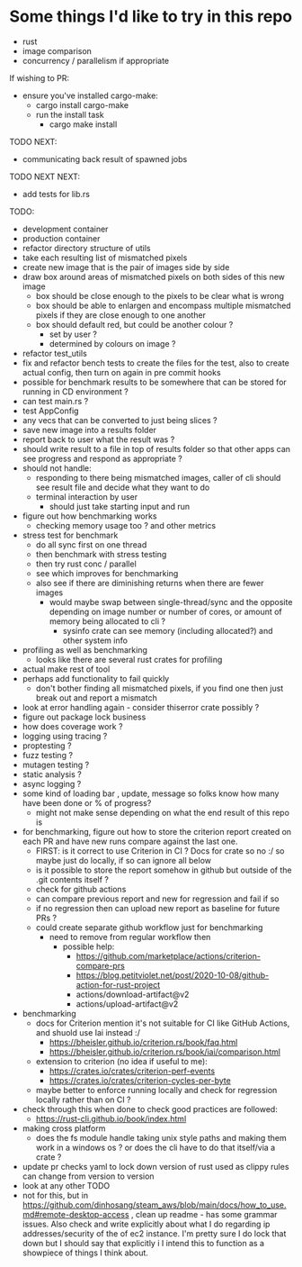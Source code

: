 # Some things I'd like to try in this repo

- rust
- image comparison
- concurrency / parallelism if appropriate

If wishing to PR:

- ensure you've installed cargo-make:
  - cargo install cargo-make
  - run the install task
    - cargo make install

TODO NEXT:

- communicating back result of spawned jobs

TODO NEXT NEXT:

- add tests for lib.rs

TODO:

- development container
- production container
- refactor directory structure of utils
- take each resulting list of mismatched pixels
- create new image that is the pair of images side by side
- draw box around areas of mismatched pixels on both sides of this new image
  - box should be close enough to the pixels to be clear what is wrong
  - box should be able to enlargen and encompass multiple mismatched pixels if they are close enough to one another
  - box should default red, but could be another colour ?
    - set by user ?
    - determined by colours on image ?
- refactor test_utils
- fix and refactor bench tests to create the files for the test, also to create actual config, then turn on again in pre commit hooks
- possible for benchmark results to be somewhere that can be stored for running in CD environment ?
- can test main.rs ?
- test AppConfig
- any vecs that can be converted to just being slices ?
- save new image into a results folder
- report back to user what the result was ?
- should write result to a file in top of results folder so that other apps can see progress and respond as appropriate ?
- should not handle:
  - responding to there being mismatched images, caller of cli should see result file and decide what they want to do
  - terminal interaction by user
    - should just take starting input and run
- figure out how benchmarking works
  - checking memory usage too ? and other metrics
- stress test for benchmark
  - do all sync first on one thread
  - then benchmark with stress testing
  - then try rust conc / parallel
  - see which improves for benchmarking
  - also see if there are diminishing returns when there are fewer images
    - would maybe swap between single-thread/sync and the opposite depending on image number or number of cores, or amount of memory being allocated to cli ?
      - sysinfo crate can see memory (including allocated?) and other system info
- profiling as well as benchmarking
  - looks like there are several rust crates for profiling
- actual make rest of tool
- perhaps add functionality to fail quickly
  - don't bother finding all mismatched pixels, if you find one then just break out and report a mismatch
- look at error handling again - consider thiserror crate possibly ?
- figure out package lock business
- how does coverage work ?
- logging using tracing ?
- proptesting ?
- fuzz testing ?
- mutagen testing ?
- static analysis ?
- async logging ?
- some kind of loading bar , update, message so folks know how many have been done or % of progress?
  - might not make sense depending on what the end result of this repo is
- for benchmarking, figure out how to store the criterion report created on each PR and have new runs compare against the last one.
  - FIRST: is it correct to use Criterion in CI ? Docs for crate so no :/ so maybe just do locally, if so can ignore all below
  - is it possible to store the report somehow in github but outside of the .git contents itself ?
  - check for github actions
  - can compare previous report and new for regression and fail if so
  - if no regression then can upload new report as baseline for future PRs ?
  - could create separate github workflow just for benchmarking
    - need to remove from regular workflow then
      - possible help:
        - <https://github.com/marketplace/actions/criterion-compare-prs>
        - <https://blog.petitviolet.net/post/2020-10-08/github-action-for-rust-project>
        - actions/download-artifact@v2
        - actions/upload-artifact@v2
- benchmarking
  - docs for Criterion mention it's not suitable for CI like GitHub Actions, and shuold use Iai instead :/
    - <https://bheisler.github.io/criterion.rs/book/faq.html>
    - <https://bheisler.github.io/criterion.rs/book/iai/comparison.html>
  - extension to criterion (no idea if useful to me):
    - <https://crates.io/crates/criterion-perf-events>
    - <https://crates.io/crates/criterion-cycles-per-byte>
  - maybe better to enforce running locally and check for regression locally rather than on CI ?
- check through this when done to check good practices are followed:
  - <https://rust-cli.github.io/book/index.html>
- making cross platform
  - does the fs module handle taking unix style paths and making them work in a windows os ? or does the cli have to do that itself/via a crate ?
- update pr checks yaml to lock down version of rust used as clippy rules can change from version to version
- look at any other TODO
- not for this, but in <https://github.com/dinhosang/steam_aws/blob/main/docs/how_to_use.md#remote-desktop-access> , clean up readme - has some grammar issues. Also check and write explicitly about what I do regarding ip addresses/security of the of ec2 instance. I'm pretty sure I do lock that down but I should say that explicitly i I intend this to function as a showpiece of things I think about.
